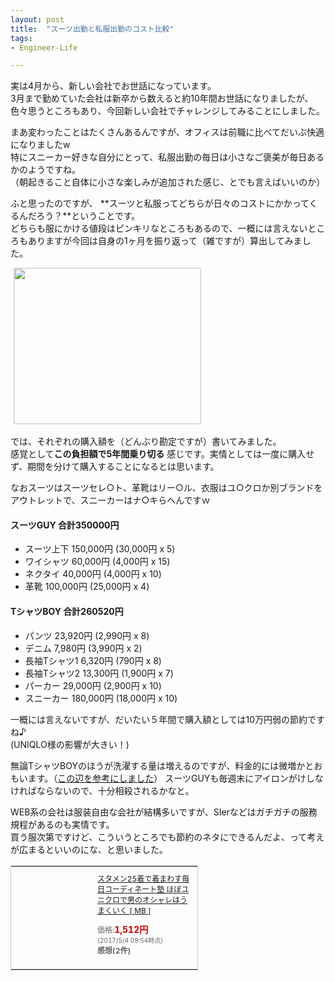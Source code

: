 ```yaml
---
layout: post
title:  "スーツ出勤と私服出勤のコスト比較"
tags:
- Engineer-Life

---
```

実は4月から、新しい会社でお世話になっています。  
3月まで勤めていた会社は新卒から数えると約10年間お世話になりましたが、色々思うところもあり、今回新しい会社でチャレンジしてみることにしました。

まあ変わったことはたくさんあるんですが、オフィスは前職に比べてだいぶ快適になりましたw  
特にスニーカー好きな自分にとって、私服出勤の毎日は小さなご褒美が毎日あるかのようですね。  
（朝起きること自体に小さな楽しみが追加された感じ、とでも言えばいいのか）

ふと思ったのですが、
**スーツと私服ってどちらが日々のコストにかかってくるんだろう？**ということです。  
どちらも服にかける値段はピンキリなところもあるので、一概には言えないところもありますが今回は自身の1ヶ月を振り返って（雑ですが）算出してみました。

<img border="0" width="1" height="1" src="https://www18.a8.net/0.gif?a8mat=2HSPW2+9XTJCI+2HOM+BWGDT" alt="">
<a href="https://px.a8.net/svt/ejp?a8mat=2TIHUT+5YXI5U+38JA+5ZMCH" target="_blank" rel="nofollow">
<img border="0" width="300" height="250" alt="" src="https://www22.a8.net/svt/bgt?aid=170504165361&wid=001&eno=01&mid=s00000015103001006000&mc=1"></a>
<img border="0" width="1" height="1" src="https://www19.a8.net/0.gif?a8mat=2TIHUT+5YXI5U+38JA+5ZMCH" alt="">

では、それぞれの購入額を（どんぶり勘定ですが）書いてみました。  
感覚として**この負担額で5年間乗り切る**
感じです。実情としては一度に購入せず、期間を分けて購入することになるとは思います。

なおスーツはスーツセレ○ト、革靴はリー○ル、衣服はユ○クロか別ブランドをアウトレットで、スニーカーはナ○キらへんですｗ

#### スーツGUY 合計350000円
- スーツ上下 150,000円 (30,000円 x 5)
- ワイシャツ 60,000円 (4,000円 x 15)
- ネクタイ 40,000円 (4,000円 x 10)
- 革靴 100,000円 (25,000円 x 4)

#### TシャツBOY 合計260520円
- パンツ 23,920円 (2,990円 x 8)
- デニム 7,980円 (3,990円 x 2)
- 長袖Tシャツ1 6,320円 (790円 x 8)
- 長袖Tシャツ2 13,300円 (1,900円 x 7)
- パーカー 29,000円 (2,900円 x 10)
- スニーカー 180,000円 (18,000円 x 10)

一概には言えないですが、だいたい５年間で購入額としては10万円弱の節約ですね♪  
(UNIQLO様の影響が大きい！)

無論TシャツBOYのほうが洗濯する量は増えるのですが、料金的には微増かとおもいます。（[この辺を参考にしました](https://www.haruru29.net/blog/post-794/)）
スーツGUYも毎週末にアイロンがけしなければならないので、十分相殺されるかなと。

WEB系の会社は服装自由な会社が結構多いですが、SIerなどはガチガチの服務規程があるのも実情です。  
買う服次第ですけど、こういうところでも節約のネタにできるんだよ、って考えが広まるといいのにな、と思いました。

<table cellpadding="0" cellspacing="0" border="0" style=" border:1px solid #ccc; width:300px;"><tr style="border-style:none;"><td style="vertical-align:top; border-style:none; padding:10px; width:108px;"><a href="https://rpx.a8.net/svt/ejp?a8mat=2HSPW2+9XTJCI+2HOM+BWGDT&rakuten=y&a8ejpredirect=http%3A%2F%2Fhb.afl.rakuten.co.jp%2Fhgc%2Fg00q0724.2bo11c45.g00q0724.2bo12179%2Fa15082587770_2HSPW2_9XTJCI_2HOM_BWGDT%3Fpc%3Dhttp%253A%252F%252Fitem.rakuten.co.jp%252Fbook%252F14605405%252F%26m%3Dhttp%253A%252F%252Fm.rakuten.co.jp%252Fbook%252Fi%252F18308972%252F" target="_blank" rel="nofollow"><img border="0" alt="" src="http://thumbnail.image.rakuten.co.jp/@0_mall/book/cabinet/6181/9784087816181.jpg?_ex=128x128" /></a></td><td style="font-size:12px; vertical-align:middle; border-style:none; padding:10px;"><p style="padding:0; margin:0;"><a href="https://rpx.a8.net/svt/ejp?a8mat=2HSPW2+9XTJCI+2HOM+BWGDT&rakuten=y&a8ejpredirect=http%3A%2F%2Fhb.afl.rakuten.co.jp%2Fhgc%2Fg00q0724.2bo11c45.g00q0724.2bo12179%2Fa15082587770_2HSPW2_9XTJCI_2HOM_BWGDT%3Fpc%3Dhttp%253A%252F%252Fitem.rakuten.co.jp%252Fbook%252F14605405%252F%26m%3Dhttp%253A%252F%252Fm.rakuten.co.jp%252Fbook%252Fi%252F18308972%252F" target="_blank" rel="nofollow">スタメン25着で着まわす毎日コーディネート塾 ほぼユニクロで男のオシャレはうまくいく [ MB ]</a></p><p style="color:#666; margin-top:5px line-height:1.5;">価格:<span style="font-size:14px; color:#C00; font-weight:bold;">1,512円</span><br/><span style="font-size:10px; font-weight:normal;">(2017/5/4 09:54時点)</span><br/><span style="font-weight:bold;">感想(2件)</span></p></td></tr></table>


[REGAL]: http://www.regalshoes.jp/shop/e/e_repair/
[hydrolysis]: https://ja.wikipedia.org/wiki/加水分解
[SOLESHIELDS]: http://sneaker4life.com/2016/11/18/post-28632/
[COLOR]: http://skit.cocolog-nifty.com/blog/2010/11/post-e468.html
[SHOEGOO]: http://www.shoegoo.co.jp/

